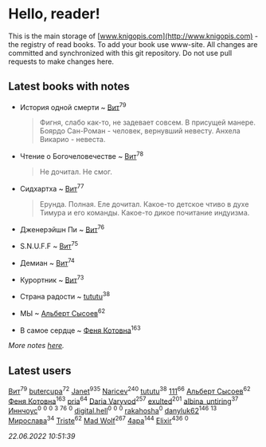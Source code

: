 # Hello, reader!
This is the main storage of [www.knigopis.com](http://www.knigopis.com) - the registry of read books.
To add your book use www-site. All changes are committed and synchronized with this git repository.
Do not use pull requests to make changes here.


## Latest books with notes
* История одной смерти ~ [Вит](users/300/300273923-vkontakte)<sup>79</sup>
    > Фигня, слабо как-то, не задевает совсем.
    > В присущей манере.
    > Боярдо Сан-Роман - человек, вернувший невесту.
    > Анхела Викарио - невеста.

* Чтение о Богочеловечестве ~ [Вит](users/300/300273923-vkontakte)<sup>78</sup>
    > Не дочитал. Не смог.

* Сидхартха ~ [Вит](users/300/300273923-vkontakte)<sup>77</sup>
    > Ерунда. Полная. Еле дочитал.
    > Какое-то детское чтиво в духе Тимура и его команды. 
    > Какое-то дикое почитание индуизма.

* Дженерэйшн Пи ~ [Вит](users/300/300273923-vkontakte)<sup>76</sup>

* S.N.U.F.F ~ [Вит](users/300/300273923-vkontakte)<sup>75</sup>

* Демиан ~ [Вит](users/300/300273923-vkontakte)<sup>74</sup>

* Курортник ~ [Вит](users/300/300273923-vkontakte)<sup>73</sup>

* Страна радости ~ [tututu](users/135/135685382-vkontakte)<sup>38</sup>

* МЫ ~ [Альберт Сысоев](users/474/47446642-vkontakte)<sup>62</sup>

* В самое сердце ~ [Феня Котовна](users/109/109746193906459706720-google)<sup>163</sup>


_More notes [here](latest_books_with_notes.md)._


## Latest users
[Вит](users/300/300273923-vkontakte)<sup>79</sup> 
[butercupa](users/193/193697993-vkontakte)<sup>72</sup> 
[Janet](users/108/108113656204404967440-google)<sup>935</sup> 
[Naricev](users/107/107090515204537133928-google)<sup>240</sup> 
[tututu](users/135/135685382-vkontakte)<sup>38</sup> 
[111](users/309/309238388536274478-mailru)<sup>66</sup> 
[Альберт Сысоев](users/474/47446642-vkontakte)<sup>62</sup> 
[Феня Котовна](users/109/109746193906459706720-google)<sup>163</sup> 
[pria](users/128/128917939-vkontakte)<sup>64</sup> 
[Daria Varyvod](users/829/829893410524253-facebook)<sup>257</sup> 
[exulted](users/100/100599204551896265722-google)<sup>201</sup> 
[albina_untiring](users/257/2579695-vkontakte)<sup>37</sup> 
[Иннчоус](users/584/584548489-vkontakte)<sup>0</sup> 
[](users/113/113308925972173799436-google)<sup>0</sup> 
[](users/100/10038681-vkontakte)<sup>0</sup> 
[](users/115/115058436318443463985-google)<sup>3</sup> 
[](users/153/1537586159620888-facebook)<sup>76</sup> 
[](users/106/106089272412244528912-google)<sup>0</sup> 
[digital.hell](users/408/408598507-yandex)<sup>0</sup> 
[](users/118/118100475290024631360-google)<sup>0</sup> 
[](users/113/113407984384376187261-google)<sup>0</sup> 
[rakahosha](users/100/100759961280206170633-google)<sup>0</sup> 
[danyluk62](users/374/374149854-vkontakte)<sup>146</sup> 
[](users/101/101923253879668330026-google)<sup>13</sup> 
[Мирослава](users/106/106107989792957993574-google)<sup>34</sup> 
[Triste](users/517/5175580462988229760-mailru)<sup>62</sup> 
[Mad Wolf](users/947/94738840-vkontakte)<sup>267</sup> 
[4apa](users/117/117392596378069249667-google)<sup>144</sup> 
[Elixir](users/115/115826717712507836033-google)<sup>436</sup> 
[](users/269/269376442-vkontakte)<sup>0</sup> 


_22.06.2022 10:51:39_
